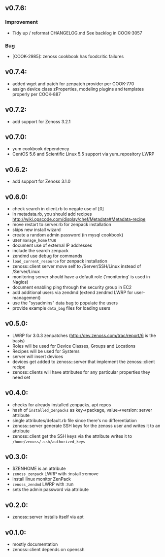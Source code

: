 ## v0.7.6:

### Improvement

- Tidy up / reformat CHANGELOG.md
  See backlog in COOK-3057

### Bug

- [COOK-2985]: zenoss cookbook has foodcritic failures

## v0.7.4:

- added wget and patch for zenpatch provider per COOK-770
- assign device class zProperties, modeling plugins and templates
  properly per COOK-887

## v0.7.2:

- add support for Zenoss 3.2.1

## v0.7.0:

- yum cookbook dependency
- CentOS 5.6 and Scientific Linux 5.5 support via yum_repository LWRP

## v0.6.2:

- add support for Zenoss 3.1.0

## v0.6.0:

- check search in client.rb to negate use of [0]
- in metadata.rb, you should add recipes http://wiki.opscode.com/display/chef/Metadata#Metadata-recipe
- move restart to server.rb for zenpack installation
- skips new install wizard
- create a random admin password (in mysql cookbook)
- user `manage_home` true
- document use of external IP addresses
- include the search zenpack
- zendmd use debug for commands
- `load_current_resource` for zenpack installation
- zenoss::client server move self to /Server/SSH/Linux instead of /Server/Linux
- monitoring server should have a default role ('monitoring' is used in Nagios)
- document enabling ping through the security group in EC2
- add additional users via zendmd (extend zendmd LWRP for user-management)
- use the "sysadmins" data bag to populate the users
- provide example `data_bag` files for loading users

## v0.5.0:

- LWRP for 3.0.3 zenpatches (http://dev.zenoss.com/trac/report/6 is the basis)
- Roles will be used for Device Classes, Groups and Locations
- Recipes will be used for Systems
- server will insert devices
- devices get added to zenoss::server that implement the zenoss::client recipe
- zenoss::clients will have attributes for any particular properties they need set

## v0.4.0:

- checks for already installed zenpacks, apt repos
- hash of `installed_zenpacks` as key->package, value->version: server attribute
- single attributes/default.rb file since there's no differentiation
- zenoss::server generate SSH keys for the zenoss user and writes it to an attribute
- zenoss::client get the SSH keys via the attribute writes it to `/home/zenoss/.ssh/authorized_keys`

## v0.3.0:

- $ZENHOME is an attribute
- `zenoss_zenpack` LWRP with :install :remove
- install linux monitor ZenPack
- `zenoss_zendmd` LWRP with :run
- sets the admin password via attribute

## v0.2.0:

- zenoss::server installs itself via apt

## v0.1.0:

- mostly documentation
- zenoss::client depends on openssh
